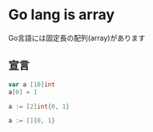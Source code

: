 # Go lang is array
Go言語には固定長の配列(array)があります  

## 宣言
```go
var a [10]int
a[0] = 1

a := [2]int{0, 1}

a := []{0, 1}
```
